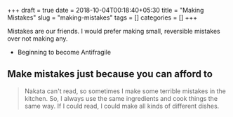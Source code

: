 +++ 
draft = true
date = 2018-10-04T00:18:40+05:30
title = "Making Mistakes"
slug = "making-mistakes" 
tags = []
categories = []
+++

Mistakes are our friends.
I would prefer making small, reversible mistakes over not making any.

- Beginning to become Antifragile
## Make mistakes just because you can afford to
> Nakata can't read, so sometimes I make some terrible mistakes in the kitchen.
> So, I always use the same ingredients and cook things the same way.
> If I could read, I could make all kinds of different dishes.